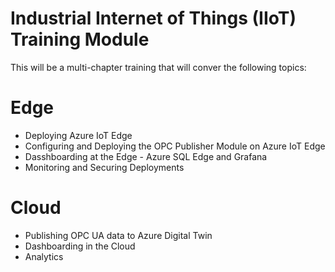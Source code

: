 # Industrial Internet of Things (IIoT) Training Module

This will be a multi-chapter training that will conver the following topics:

# Edge 
- Deploying Azure IoT Edge 
- Configuring and Deploying the OPC Publisher Module on Azure IoT Edge
- Dasshboarding at the Edge - Azure SQL Edge and Grafana
- Monitoring and Securing Deployments

# Cloud 
- Publishing OPC UA data to Azure Digital Twin
- Dashboarding in the Cloud
- Analytics
